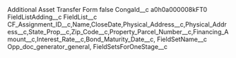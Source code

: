 <?xml version="1.0" encoding="UTF-8"?>
<CustomMetadata xmlns="http://soap.sforce.com/2006/04/metadata" xmlns:xsi="http://www.w3.org/2001/XMLSchema-instance" xmlns:xsd="http://www.w3.org/2001/XMLSchema">
    <label>Additional Asset Transfer Form</label>
    <protected>false</protected>
    <values>
        <field>CongaId__c</field>
        <value xsi:type="xsd:string">a0h0a000008kFT0</value>
    </values>
    <values>
        <field>FieldListAdding__c</field>
        <value xsi:nil="true"/>
    </values>
    <values>
        <field>FieldList__c</field>
        <value xsi:type="xsd:string">CF_Assignment_ID__c,Name,CloseDate,Physical_Address__c,Physical_Address__c,State_Prop__c,Zip_Code__c,Property_Parcel_Number__c,Financing_Amount__c,Interest_Rate__c,Bond_Maturity_Date__c,</value>
    </values>
    <values>
        <field>FieldSetName__c</field>
        <value xsi:type="xsd:string">Opp_doc_generator_general,</value>
    </values>
    <values>
        <field>FieldSetsForOneStage__c</field>
        <value xsi:nil="true"/>
    </values>
</CustomMetadata>
